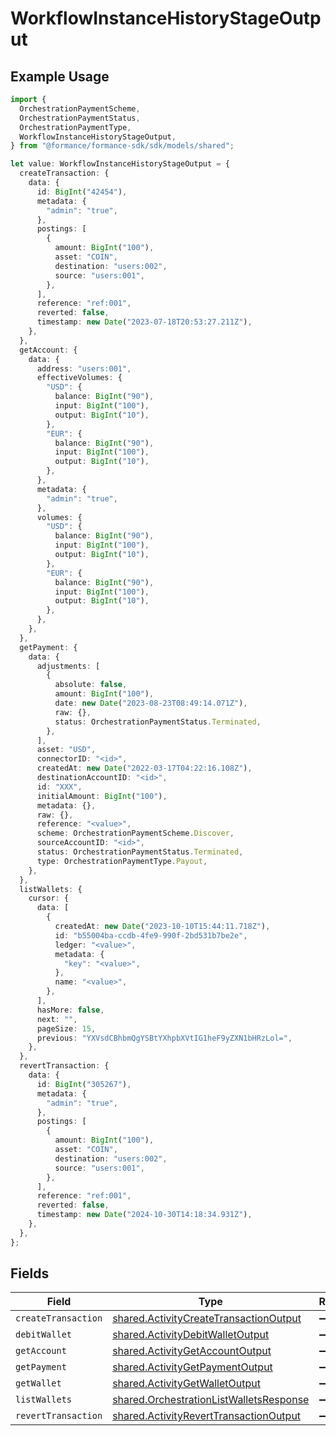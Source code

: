 # WorkflowInstanceHistoryStageOutput

## Example Usage

```typescript
import {
  OrchestrationPaymentScheme,
  OrchestrationPaymentStatus,
  OrchestrationPaymentType,
  WorkflowInstanceHistoryStageOutput,
} from "@formance/formance-sdk/sdk/models/shared";

let value: WorkflowInstanceHistoryStageOutput = {
  createTransaction: {
    data: {
      id: BigInt("42454"),
      metadata: {
        "admin": "true",
      },
      postings: [
        {
          amount: BigInt("100"),
          asset: "COIN",
          destination: "users:002",
          source: "users:001",
        },
      ],
      reference: "ref:001",
      reverted: false,
      timestamp: new Date("2023-07-18T20:53:27.211Z"),
    },
  },
  getAccount: {
    data: {
      address: "users:001",
      effectiveVolumes: {
        "USD": {
          balance: BigInt("90"),
          input: BigInt("100"),
          output: BigInt("10"),
        },
        "EUR": {
          balance: BigInt("90"),
          input: BigInt("100"),
          output: BigInt("10"),
        },
      },
      metadata: {
        "admin": "true",
      },
      volumes: {
        "USD": {
          balance: BigInt("90"),
          input: BigInt("100"),
          output: BigInt("10"),
        },
        "EUR": {
          balance: BigInt("90"),
          input: BigInt("100"),
          output: BigInt("10"),
        },
      },
    },
  },
  getPayment: {
    data: {
      adjustments: [
        {
          absolute: false,
          amount: BigInt("100"),
          date: new Date("2023-08-23T08:49:14.071Z"),
          raw: {},
          status: OrchestrationPaymentStatus.Terminated,
        },
      ],
      asset: "USD",
      connectorID: "<id>",
      createdAt: new Date("2022-03-17T04:22:16.108Z"),
      destinationAccountID: "<id>",
      id: "XXX",
      initialAmount: BigInt("100"),
      metadata: {},
      raw: {},
      reference: "<value>",
      scheme: OrchestrationPaymentScheme.Discover,
      sourceAccountID: "<id>",
      status: OrchestrationPaymentStatus.Terminated,
      type: OrchestrationPaymentType.Payout,
    },
  },
  listWallets: {
    cursor: {
      data: [
        {
          createdAt: new Date("2023-10-10T15:44:11.718Z"),
          id: "b55004ba-ccdb-4fe9-990f-2bd531b7be2e",
          ledger: "<value>",
          metadata: {
            "key": "<value>",
          },
          name: "<value>",
        },
      ],
      hasMore: false,
      next: "",
      pageSize: 15,
      previous: "YXVsdCBhbmQgYSBtYXhpbXVtIG1heF9yZXN1bHRzLol=",
    },
  },
  revertTransaction: {
    data: {
      id: BigInt("305267"),
      metadata: {
        "admin": "true",
      },
      postings: [
        {
          amount: BigInt("100"),
          asset: "COIN",
          destination: "users:002",
          source: "users:001",
        },
      ],
      reference: "ref:001",
      reverted: false,
      timestamp: new Date("2024-10-30T14:18:34.931Z"),
    },
  },
};
```

## Fields

| Field                                                                                                     | Type                                                                                                      | Required                                                                                                  | Description                                                                                               |
| --------------------------------------------------------------------------------------------------------- | --------------------------------------------------------------------------------------------------------- | --------------------------------------------------------------------------------------------------------- | --------------------------------------------------------------------------------------------------------- |
| `createTransaction`                                                                                       | [shared.ActivityCreateTransactionOutput](../../../sdk/models/shared/activitycreatetransactionoutput.md)   | :heavy_minus_sign:                                                                                        | N/A                                                                                                       |
| `debitWallet`                                                                                             | [shared.ActivityDebitWalletOutput](../../../sdk/models/shared/activitydebitwalletoutput.md)               | :heavy_minus_sign:                                                                                        | N/A                                                                                                       |
| `getAccount`                                                                                              | [shared.ActivityGetAccountOutput](../../../sdk/models/shared/activitygetaccountoutput.md)                 | :heavy_minus_sign:                                                                                        | N/A                                                                                                       |
| `getPayment`                                                                                              | [shared.ActivityGetPaymentOutput](../../../sdk/models/shared/activitygetpaymentoutput.md)                 | :heavy_minus_sign:                                                                                        | N/A                                                                                                       |
| `getWallet`                                                                                               | [shared.ActivityGetWalletOutput](../../../sdk/models/shared/activitygetwalletoutput.md)                   | :heavy_minus_sign:                                                                                        | N/A                                                                                                       |
| `listWallets`                                                                                             | [shared.OrchestrationListWalletsResponse](../../../sdk/models/shared/orchestrationlistwalletsresponse.md) | :heavy_minus_sign:                                                                                        | N/A                                                                                                       |
| `revertTransaction`                                                                                       | [shared.ActivityRevertTransactionOutput](../../../sdk/models/shared/activityreverttransactionoutput.md)   | :heavy_minus_sign:                                                                                        | N/A                                                                                                       |